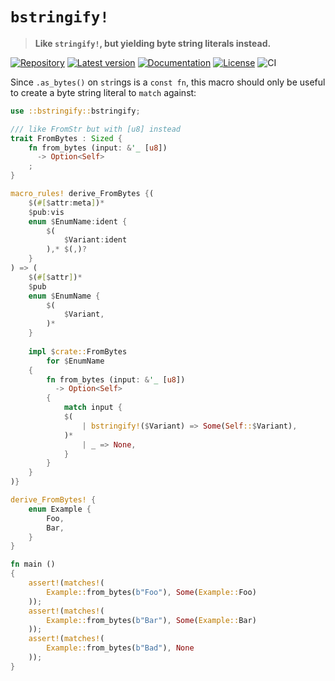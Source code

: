 # `bstringify!`

> **Like `stringify!`, but yielding byte string literals instead.**

[![Repository](https://img.shields.io/badge/repository-GitHub-brightgreen.svg)](https://github.com/danielhenrymantilla/rust-bstringify)
[![Latest version](https://img.shields.io/crates/v/bstringify.svg)](https://crates.io/crates/bstringify)
[![Documentation](https://docs.rs/bstringify/badge.svg)](https://docs.rs/bstringify)
[![License](https://img.shields.io/crates/l/bstringify.svg)](https://github.com/danielhenrymantilla/rust-bstringify/blob/master/LICENSE)
![CI](https://github.com/danielhenrymantilla/rust-bstringify/workflows/CI/badge.svg)


Since `.as_bytes()` on `str`ings is a `const fn`, this macro should only be
useful to create a byte string literal to `match` against:

```rust
use ::bstringify::bstringify;

/// like FromStr but with [u8] instead
trait FromBytes : Sized {
    fn from_bytes (input: &'_ [u8])
      -> Option<Self>
    ;
}

macro_rules! derive_FromBytes {(
    $(#[$attr:meta])*
    $pub:vis
    enum $EnumName:ident {
        $(
            $Variant:ident
        ),* $(,)?
    }
) => (
    $(#[$attr])*
    $pub
    enum $EnumName {
        $(
            $Variant,
        )*
    }
    
    impl $crate::FromBytes
        for $EnumName
    {
        fn from_bytes (input: &'_ [u8])
          -> Option<Self>
        {
            match input {
            $(
                | bstringify!($Variant) => Some(Self::$Variant),
            )*
                | _ => None,
            }
        }
    }
)}

derive_FromBytes! {
    enum Example {
        Foo,
        Bar,
    }
}

fn main ()
{
    assert!(matches!(
        Example::from_bytes(b"Foo"), Some(Example::Foo)
    ));
    assert!(matches!(
        Example::from_bytes(b"Bar"), Some(Example::Bar)
    ));
    assert!(matches!(
        Example::from_bytes(b"Bad"), None
    ));
}
```
